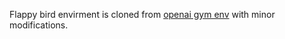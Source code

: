 Flappy bird envirment is cloned from [openai gym env](https://github.com/Talendar/flappy-bird-gym) with minor modifications.